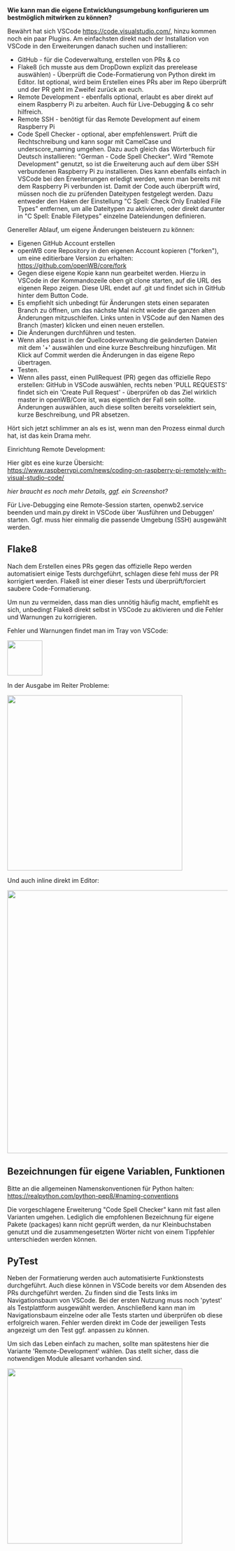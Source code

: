**Wie kann man die eigene Entwicklungsumgebung konfigurieren um bestmöglich mitwirken zu können?**

Bewährt hat sich VSCode <https://code.visualstudio.com/>, hinzu kommen noch ein paar Plugins. Am einfachsten direkt nach der Installation von VSCode in den Erweiterungen danach suchen und installieren:

* GitHub - für die Codeverwaltung, erstellen von PRs & co
* Flake8 (ich musste aus dem DropDown explizit das prerelease auswählen) - Überprüft die Code-Formatierung von Python direkt im Editor. Ist optional, wird beim Erstellen eines PRs aber im Repo überprüft und der PR geht im Zweifel zurück an euch.
* Remote Development - ebenfalls optional, erlaubt es aber direkt auf einem Raspberry Pi zu arbeiten. Auch für Live-Debugging & co sehr hilfreich.
* Remote SSH - benötigt für das Remote Development auf einem Raspberry Pi
* Code Spell Checker - optional, aber empfehlenswert. Prüft die Rechtschreibung und kann sogar mit CamelCase und underscore_naming umgehen. Dazu auch gleich das Wörterbuch für Deutsch installieren: "German - Code Spell Checker". Wird "Remote Development" genutzt, so ist die Erweiterung auch auf dem über SSH verbundenen Raspberry Pi zu installieren. Dies kann ebenfalls einfach in VSCode bei den Erweiterungen erledigt werden, wenn man bereits mit dem Raspberry Pi verbunden ist. Damit der Code auch überprüft wird, müssen noch die zu prüfenden Dateitypen festgelegt werden. Dazu entweder den Haken der Einstellung "C Spell: Check Only Enabled File Types" entfernen, um alle Dateitypen zu aktivieren, oder direkt darunter in "C Spell: Enable Filetypes" einzelne Dateiendungen definieren.

Genereller Ablauf, um eigene Änderungen beisteuern zu können:

* Eigenen GitHub Account erstellen
* openWB core Repository in den eigenen Account kopieren ("forken"), um eine editierbare Version zu erhalten: <https://github.com/openWB/core/fork>
* Gegen diese eigene Kopie kann nun gearbeitet werden. Hierzu in VSCode in der Kommandozeile oben git clone starten, auf die URL des eigenen Repo zeigen. Diese URL endet auf .git und findet sich in GitHub hinter dem Button Code.
* Es empfiehlt sich unbedingt für Änderungen stets einen separaten Branch zu öffnen, um das nächste Mal nicht wieder die ganzen alten Änderungen mitzuschleifen. Links unten in VSCode auf den Namen des Branch (master) klicken und einen neuen erstellen.
* Die Änderungen durchführen und testen.
* Wenn alles passt in der Quellcodeverwaltung die geänderten Dateien mit dem '+' auswählen und eine kurze Beschreibung hinzufügen. Mit Klick auf Commit werden die Änderungen in das eigene Repo übertragen.
* Testen.
* Wenn alles passt, einen PullRequest (PR) gegen das offizielle Repo erstellen: GitHub in VSCode auswählen, rechts neben 'PULL REQUESTS' findet sich ein 'Create Pull Request' - überprüfen ob das Ziel wirklich master in openWB/Core ist, was eigentlich der Fall sein sollte. Änderungen auswählen, auch diese sollten bereits vorselektiert sein, kurze Beschreibung, und PR absetzen.

Hört sich jetzt schlimmer an als es ist, wenn man den Prozess einmal durch hat, ist das kein Drama mehr.

Einrichtung Remote Development:

Hier gibt es eine kurze Übersicht: <https://www.raspberrypi.com/news/coding-on-raspberry-pi-remotely-with-visual-studio-code/>

*hier braucht es noch mehr Details, ggf. ein Screenshot?*

Für Live-Debugging eine Remote-Session starten, openwb2.service beenden und main.py direkt in VSCode über 'Ausführen und Debuggen' starten. Ggf. muss hier einmalig die passende Umgebung (SSH) ausgewählt werden.

## Flake8

Nach dem Erstellen eines PRs gegen das offizielle Repo werden automatisiert einige Tests durchgeführt, schlagen diese fehl muss der PR korrigiert werden.
Flake8 ist einer dieser Tests und überprüft/forciert saubere Code-Formatierung.

Um nun zu vermeiden, dass man dies unnötig häufig macht, empfiehlt es sich, unbedingt Flake8 direkt selbst in VSCode zu aktivieren und die Fehler und Warnungen zu korrigieren.

Fehler und Warnungen findet man im Tray von VSCode:

<img src="VSCode-Tray-Flake8.png" width="80">

In der Ausgabe im Reiter Probleme:

<img src="VSCode-Problems-Flake8.png" width="400">

Und auch inline direkt im Editor:

<img src="VSCode-Inline-Flake8.png" width="600">

## Bezeichnungen für eigene Variablen, Funktionen

Bitte an die allgemeinen Namenskonventionen für Python halten: <https://realpython.com/python-pep8/#naming-conventions>

Die vorgeschlagene Erweiterung "Code Spell Checker" kann mit fast allen Varianten umgehen. Lediglich die empfohlenen Bezeichnung für eigene Pakete (packages) kann nicht geprüft werden, da nur Kleinbuchstaben genutzt und die zusammengesetzten Wörter nicht von einem Tippfehler unterschieden werden können.

## PyTest

Neben der Formatierung werden auch automatisierte Funktionstests durchgeführt. Auch diese können in VSCode bereits vor dem Absenden des PRs durchgeführt werden.
Zu finden sind die Tests links im Navigationsbaum von VSCode. Bei der ersten Nutzung muss noch 'pytest' als Testplattform ausgewählt werden. Anschließend kann man im Navigationsbaum einzelne oder alle Tests starten und überprüfen ob diese erfolgreich waren. Fehler werden direkt im Code der jeweiligen Tests angezeigt um den Test ggf. anpassen zu können.

Um sich das Leben einfach zu machen, sollte man spätestens hier die Variante 'Remote-Development' wählen. Das stellt sicher, dass die notwendigen Module allesamt vorhanden sind.

<img src="VSCode-PyTest.png" width="400">
